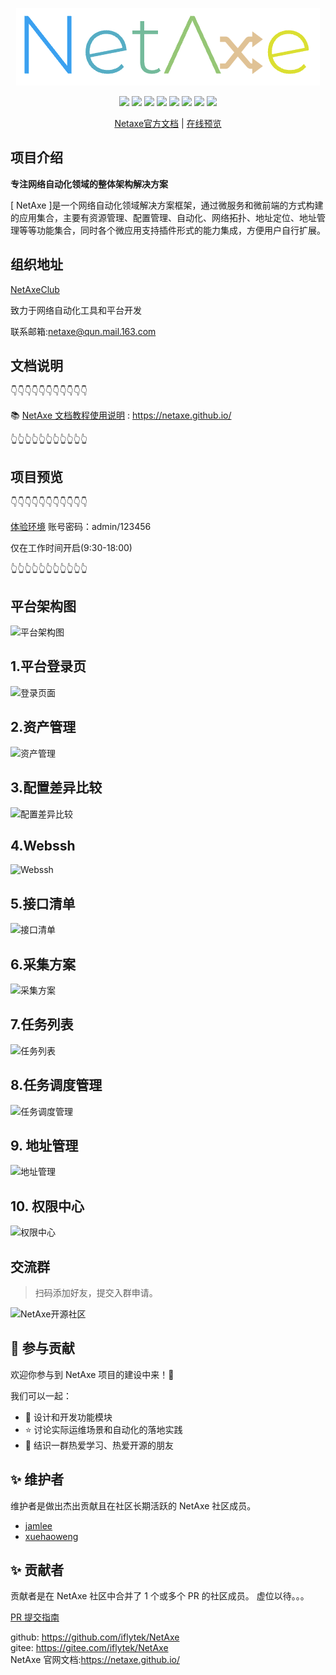 <p align="center">
    <img src="readme/logo.png" alt="netaxe" />
</p>


<p align="center">
    <img src="https://img.shields.io/badge/Python-brightgreen.svg"/>
    <img src="https://img.shields.io/badge/Django-orange.svg"/>
    <img src="https://img.shields.io/badge/FastAPI-brightgreen.svg"/>
    <img src="https://img.shields.io/badge/Vue3-blue.svg"/>
    <img src="https://img.shields.io/badge/Vite-orange.svg"/>
    <img src="https://img.shields.io/badge/NaiveUI-blue.svg"/>
    <img src="https://img.shields.io/badge/license-Apache-green.svg"/>
    <a href="https://gitee.com/youlaiorg" target="_blank">
        <img src="https://img.shields.io/badge/Author-NetAxeClub-orange.svg"/>
    </a>
</p>
<p align="center">
 <a target="_blank" href="https://netaxe.github.io">Netaxe官方文档</a> |  <a target="_blank" href="http://47.99.86.164:9980">在线预览</a> 
</p>
<!-- <a href='https://gitee.com/IFLY-DevNet/net-axe/stargazers'><img src='https://gitee.com/IFLY-DevNet/net-axe/badge/star.svg?theme=dark' alt='star'></img></a>
<a href='https://gitee.com/IFLY-DevNet/net-axe/members'><img src='https://gitee.com/IFLY-DevNet/net-axe/badge/fork.svg?theme=white' alt='fork'></img></a> -->

<!-- [![IFLY-DevNet/NetAxe](https://gitee.com/IFLY-DevNet/net-axe/widgets/widget_card.svg?colors=2877c7,e0e0e0,bddcff,e3e9ed,666666,9b9b9b)](https://gitee.com/IFLY-DevNet/net-axe) -->

## 项目介绍

**专注网络自动化领域的整体架构解决方案**

[ NetAxe ]是一个网络自动化领域解决方案框架，通过微服务和微前端的方式构建的应用集合，主要有资源管理、配置管理、自动化、网络拓扑、地址定位、地址管理等等功能集合，同时各个微应用支持插件形式的能力集成，方便用户自行扩展。

## 组织地址

[NetAxeClub](https://gitee.com/NetAxeClub)

致力于网络自动化工具和平台开发

联系邮箱:netaxe@qun.mail.163.com

## 文档说明

👇👇👇👇👇👇👇👇👇👇👇

📚 [NetAxe 文档教程使用说明](https://netaxe.github.io/) : https://netaxe.github.io/

👆👆👆👆👆👆👆👆👆👆👆
## 项目预览

👇👇👇👇👇👇👇👇👇👇👇

[体验环境](http://47.99.86.164:9980) 账号密码：admin/123456

仅在工作时间开启(9:30-18:00)

👆👆👆👆👆👆👆👆👆👆👆

## 平台架构图

![平台架构图](https://cdn.staticaly.com/gh/xuehaoweng/netaxe-image@master/架构图.3vrmin46me00.webp)

## 1.平台登录页

![登录页面](https://cdn.staticaly.com/gh/xuehaoweng/netaxe-image@master/netaxe-login.78afwmigsc00.webp)

## 2.资产管理

![资产管理](https://cdn.staticaly.com/gh/xuehaoweng/netaxe-image@master/golang.63zo8r1zsjs0.webp)

## 3.配置差异比较

![配置差异比较](https://cdn.staticaly.com/gh/xuehaoweng/netaxe-image@master/netaxe-git-diff.60gnker70dk0.webp)

## 4.Webssh

![Webssh](https://cdn.staticaly.com/gh/xuehaoweng/netaxe-image@master/netaxe-webssh.3rs5vtioxe80.webp)

## 5.接口清单

![接口清单](https://cdn.staticaly.com/gh/xuehaoweng/netaxe-image@master/netaxe-interface.5pje0o1za4w0.webp)

## 6.采集方案

![采集方案](https://cdn.staticaly.com/gh/xuehaoweng/netaxe-image@master/netzxe-collect.4yf0qcxemhk0.webp)

## 7.任务列表

![任务列表](https://cdn.staticaly.com/gh/xuehaoweng/netaxe-image@master/netaxe-task.58uns0zatss0.webp)

## 8.任务调度管理

![任务调度管理](https://cdn.staticaly.com/gh/xuehaoweng/netaxe-image@master/netaxe-dispatch.3x68huinuzi0.webp)

## 9. 地址管理

![地址管理](https://cdn.staticaly.com/gh/xuehaoweng/netaxe-image@master/ipam.3vspimj3jf20.webp)

## 10. 权限中心

![权限中心](https://cdn.staticaly.com/gh/xuehaoweng/netaxe-image@master/rbac.6k2qnc2yqxk0.webp)

## 交流群

> 扫码添加好友，提交入群申请。
>

![NetAxe开源社区](https://cdn.staticaly.com/gh/xuehaoweng/netaxe-image@master/微信图片_20230106172200.240x6tqonx9c.webp)

## 🤝 参与贡献

欢迎你参与到 NetAxe 项目的建设中来！🎉

我们可以一起：

- 🎁 设计和开发功能模块
- ⭐ 讨论实际运维场景和自动化的落地实践
- 🎊 结识一群热爱学习、热爱开源的朋友

## ✨ 维护者

维护者是做出杰出贡献且在社区长期活跃的 NetAxe 社区成员。

- [jamlee](https://github.com/M87NET)
- [xuehaoweng](https://github.com/xuehaoweng)

## ✨ 贡献者

贡献者是在 NetAxe 社区中合并了 1 个或多个 PR 的社区成员。
虚位以待。。。

[PR 提交指南](https://mp.weixin.qq.com/s/sP2dC0txvBhExYxbjq94UA)

github: https://github.com/iflytek/NetAxe  
gitee: https://gitee.com/iflytek/NetAxe  
NetAxe 官网文档:https://netaxe.github.io/
